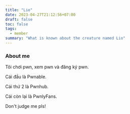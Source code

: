 ```yaml
---
title: "Lio"
date: 2023-04-27T21:12:56+07:00
draft: false
toc: false
tags:
  - member
summary: "What is known about the creature named Lio"
---
```


### About me

Tôi chơi pwn, xem pwn và đăng ký pwn.

Cái đầu là Pwnable.

Cái thứ 2 là Pwnhub.

Cái còn lại là PwnlyFans.

Don't judge me pls!
